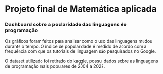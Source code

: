 # Projeto final de Matemática aplicada
### Dashboard sobre a poularidade das linguagens de programação

Os gráficos foram feitos para analisar como o uso das linguagens mudou durante o tempo. O índice de popularidade é medido de acordo com a frequência com que os tutoriais de linguagem são pesquisados no Google. 

O dataset utilizado foi retirado do kaggle, possui dados sobre as linguagens de programação mais populares de 2004 a 2022. 
